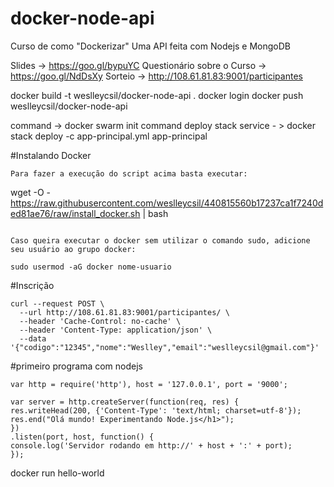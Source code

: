 # docker-node-api
Curso de como "Dockerizar" Uma API feita com Nodejs e MongoDB

Slides -> https://goo.gl/bypuYC
Questionário sobre o Curso -> https://goo.gl/NdDsXy
Sorteio -> http://108.61.81.83:9001/participantes

docker build -t weslleycsil/docker-node-api .
docker login
docker push weslleycsil/docker-node-api


command -> docker swarm init
command deploy stack service - > docker stack deploy -c app-principal.yml app-principal

#Instalando Docker

```
Para fazer a execução do script acima basta executar:

```
wget -O - https://raw.githubusercontent.com/weslleycsil/440815560b17237ca1f7240ded81ae76/raw/install_docker.sh | bash 
```

Caso queira executar o docker sem utilizar o comando sudo, adicione seu usuário ao grupo docker:

sudo usermod -aG docker nome-usuario

```


#Inscrição
```
curl --request POST \
  --url http://108.61.81.83:9001/participantes/ \
  --header 'Cache-Control: no-cache' \
  --header 'Content-Type: application/json' \
  --data '{"codigo":"12345","nome":"Weslley","email":"weslleycsil@gmail.com"}'
```
#primeiro programa com nodejs

```
var http = require('http'), host = '127.0.0.1', port = '9000';
 
var server = http.createServer(function(req, res) {
res.writeHead(200, {'Content-Type': 'text/html; charset=utf-8'});
res.end("Olá mundo! Experimentando Node.js</h1>");
})
.listen(port, host, function() {
console.log('Servidor rodando em http://' + host + ':' + port);
});
```


docker run hello-world